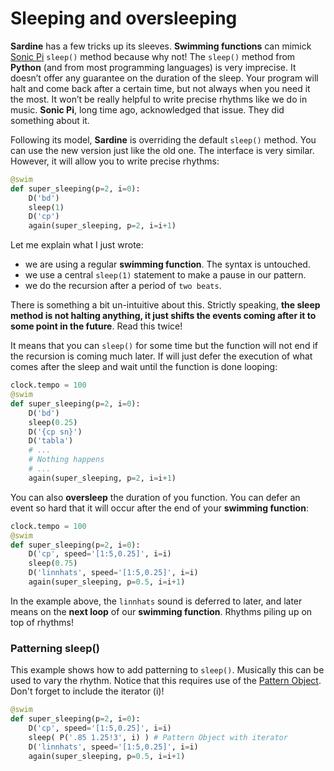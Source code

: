 # Sleeping and oversleeping


**Sardine** has a few tricks up its sleeves. **Swimming functions** can mimick [Sonic Pi](https://sonic-pi.net/) `sleep()` method because why not! The `sleep()` method from **Python** (and from most programming languages) is very imprecise. It doesn&rsquo;t offer any guarantee on the duration of the sleep. Your program will halt and come back after a certain time, but not always when you need it the most. It won&rsquo;t be really helpful to write precise rhythms like we do in music. **Sonic Pi**, long time ago, acknowledged that issue. They did something about it.

Following its model, **Sardine** is overriding the default `sleep()` method. You can use the new version just like the old one. The interface is very similar. However, it will allow you to write precise rhythms:

```python
@swim
def super_sleeping(p=2, i=0):
    D('bd')
    sleep(1)
    D('cp')
    again(super_sleeping, p=2, i=i+1)
```

Let me explain what I just wrote:

- we are using a regular **swimming function**. The syntax is untouched.
- we use a central `sleep(1)` statement to make a pause in our pattern.
- we do the recursion after a period of `two beats`.

There is something a bit un-intuitive about this. Strictly speaking, **the sleep method is not halting anything, it just shifts the events coming after it to some point in the future**. Read this twice!

It means that you can `sleep()` for some time but the function will not end if the recursion is coming much later. If will just defer the execution of what comes after the sleep and wait until the function is done looping:

```python
clock.tempo = 100
@swim
def super_sleeping(p=2, i=0):
    D('bd')
    sleep(0.25)
    D('{cp sn}')
    D('tabla')
    # ...
    # Nothing happens
    # ...
    again(super_sleeping, p=2, i=i+1)
```

You can also **oversleep** the duration of you function. You can defer an event so hard that it will occur after the end of your **swimming function**:

```python
clock.tempo = 100
@swim
def super_sleeping(p=2, i=0):
    D('cp', speed='[1:5,0.25]', i=i)
    sleep(0.75)
    D('linnhats', speed='[1:5,0.25]', i=i)
    again(super_sleeping, p=0.5, i=i+1)
```

In the example above, the `linnhats` sound is deferred to later, and later means on the **next loop** of our **swimming function**. Rhythms piling up on top of rhythms!

### Patterning sleep()
This example shows how to add patterning to `sleep()`. Musically this can be used to vary the rhythm.  Notice that this requires use of the [Pattern Object](./pattern_object.md). Don't forget to include the iterator (i)!

```python
@swim
def super_sleeping(p=2, i=0):
    D('cp', speed='[1:5,0.25]', i=i)
    sleep( P('.85 1.25!3', i) ) # Pattern Object with iterator
    D('linnhats', speed='[1:5,0.25]', i=i)
    again(super_sleeping, p=0.5, i=i+1)
```
